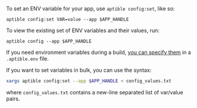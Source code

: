 To set an ENV variable for your app, use `aptible config:set`, like so:

    aptible config:set VAR=value --app $APP_HANDLE

To view the existing set of ENV variables and their values, run:

    aptible config --app $APP_HANDLE

If you need environment variables during a build, [you can specify them](/topics/paas/how-to-access-environment-variables-inside-dockerfile) in a `.aptible.env` file.

If you want to set variables in bulk, you can use the syntax:

```bash
xargs aptible config:set --app $APP_HANDLE < config_values.txt
```

where `config_values.txt` contains a new-line separated list of var/value pairs.
